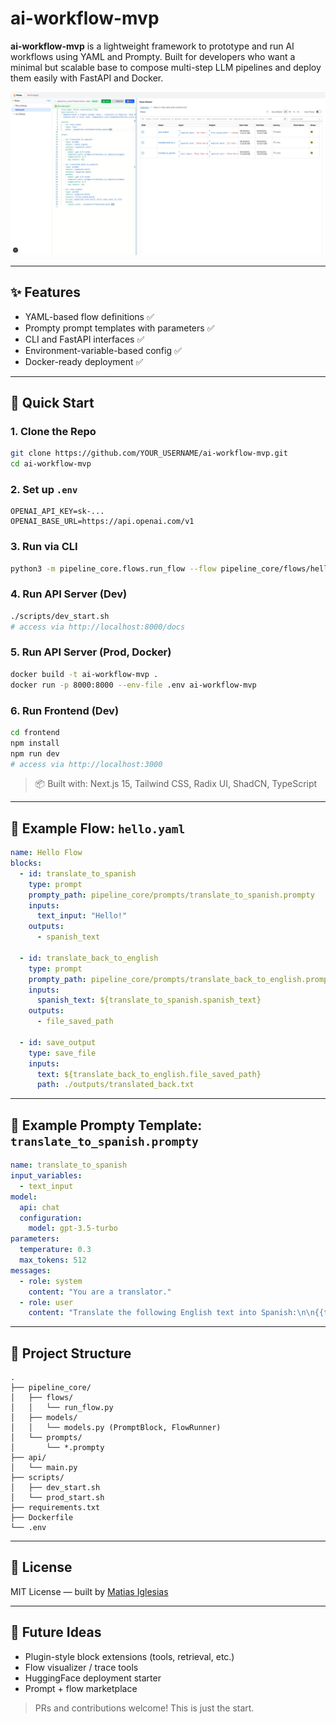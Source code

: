 # ai-workflow-mvp

**ai-workflow-mvp** is a lightweight framework to prototype and run AI workflows using YAML and Prompty. Built for developers who want a minimal but scalable base to compose multi-step LLM pipelines and deploy them easily with FastAPI and Docker.

![App Screenshot](https://raw.githubusercontent.com/matuteiglesias/llm-flow-engine/main/frontend/public/Screenshot%202025-04-18%20at%2001-12-59%20Create%20Next%20App.png)

---

## ✨ Features

- YAML-based flow definitions ✅
- Prompty prompt templates with parameters ✅
- CLI and FastAPI interfaces ✅
- Environment-variable-based config ✅
- Docker-ready deployment ✅

---


## 🚀 Quick Start

### 1. Clone the Repo

```bash
git clone https://github.com/YOUR_USERNAME/ai-workflow-mvp.git
cd ai-workflow-mvp
```

### 2. Set up `.env`

```env
OPENAI_API_KEY=sk-...
OPENAI_BASE_URL=https://api.openai.com/v1
```

### 3. Run via CLI

```bash
python3 -m pipeline_core.flows.run_flow --flow pipeline_core/flows/hello.yaml
```

### 4. Run API Server (Dev)

```bash
./scripts/dev_start.sh
# access via http://localhost:8000/docs
```

### 5. Run API Server (Prod, Docker)

```bash
docker build -t ai-workflow-mvp .
docker run -p 8000:8000 --env-file .env ai-workflow-mvp
```

### 6. Run Frontend (Dev)

```bash
cd frontend
npm install
npm run dev
# access via http://localhost:3000
```

> 📦 Built with: Next.js 15, Tailwind CSS, Radix UI, ShadCN, TypeScript


---

## 🔁 Example Flow: `hello.yaml`

```yaml
name: Hello Flow
blocks:
  - id: translate_to_spanish
    type: prompt
    prompty_path: pipeline_core/prompts/translate_to_spanish.prompty
    inputs:
      text_input: "Hello!"
    outputs:
      - spanish_text

  - id: translate_back_to_english
    type: prompt
    prompty_path: pipeline_core/prompts/translate_back_to_english.prompty
    inputs:
      spanish_text: ${translate_to_spanish.spanish_text}
    outputs:
      - file_saved_path

  - id: save_output
    type: save_file
    inputs:
      text: ${translate_back_to_english.file_saved_path}
      path: ./outputs/translated_back.txt
```

---

## 🧠 Example Prompty Template: `translate_to_spanish.prompty`

```yaml
name: translate_to_spanish
input_variables:
  - text_input
model:
  api: chat
  configuration:
    model: gpt-3.5-turbo
parameters:
  temperature: 0.3
  max_tokens: 512
messages:
  - role: system
    content: "You are a translator."
  - role: user
    content: "Translate the following English text into Spanish:\n\n{{text_input}}"
```

---

## 🧰 Project Structure

```
.
├── pipeline_core/
│   ├── flows/
│   │   └── run_flow.py
│   ├── models/
│   │   └── models.py (PromptBlock, FlowRunner)
│   └── prompts/
│       └── *.prompty
├── api/
│   └── main.py
├── scripts/
│   ├── dev_start.sh
│   └── prod_start.sh
├── requirements.txt
├── Dockerfile
└── .env
```

---

## 📜 License

MIT License — built by [Matias Iglesias](https://github.com/matuteiglesias)

---

## 🌱 Future Ideas

- Plugin-style block extensions (tools, retrieval, etc.)
- Flow visualizer / trace tools
- HuggingFace deployment starter
- Prompt + flow marketplace

> PRs and contributions welcome! This is just the start.


